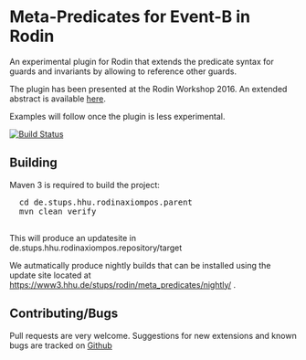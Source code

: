 # Meta-Predicates for Event-B in Rodin
An experimental plugin for Rodin that extends the predicate syntax for guards and invariants by allowing to reference other guards.

The plugin has been presented at the Rodin Workshop 2016.
An extended abstract is available [here](http://stups.hhu.de/mediawiki/images/c/ce/Pub-RodinWorkshop2016MetaPredicates.pdf).

Examples will follow once the plugin is less experimental.

[![Build Status](https://travis-ci.org/wysiib/RodinMetaPredicatesPlugin.svg)](https://travis-ci.org/wysiib/RodinMetaPredicatesPlugin)


## Building
Maven 3 is required to build the project:
  <pre>
  cd de.stups.hhu.rodinaxiompos.parent
  mvn clean verify
  </pre>  

This will produce an updatesite in de.stups.hhu.rodinaxiompos.repository/target

We autmatically produce nightly builds that can be installed using the update site located at  https://www3.hhu.de/stups/rodin/meta_predicates/nightly/
.

## Contributing/Bugs
Pull requests are very welcome. Suggestions for new extensions and known bugs are tracked on [Github](https://github.com/wysiib/RodinMetaPredicatesPlugin/issues)
